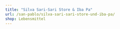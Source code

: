```yaml
---
title: "Silva Sari-Sari Store & Iba Pa"
url: /san-pablo/silva-sari-sari-store-und-iba-pa/
shop: Lebensmittel
---
```

